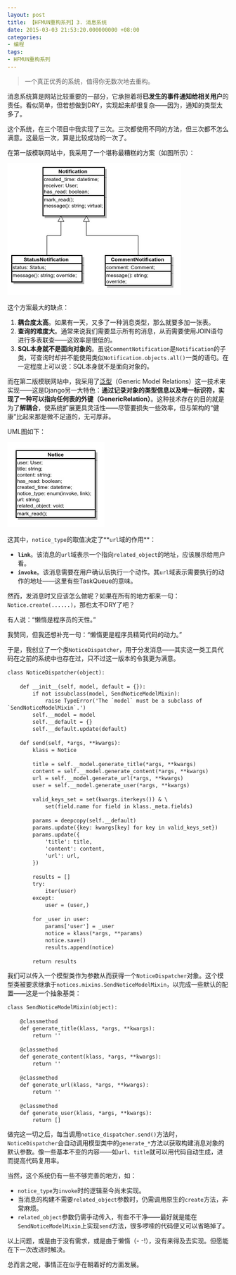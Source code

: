 ```yaml
---
layout: post
title: 【HFMUN重构系列】3. 消息系统
date: 2015-03-03 21:53:20.000000000 +08:00
categories:
- 编程
tags:
- HFMUN重构系列
---
```

> 一个真正优秀的系统，值得你无数次地去重构。

消息系统算是网站比较重要的一部分，它承担着将**已发生的事件通知给相关用户**的责任。看似简单，但若想做到DRY，实现起来却很复杂——因为，通知的类型太多了。

这个系统，在三个项目中我实现了三次。三次都使用不同的方法，但三次都不怎么满意。这最后一次，算是比较成功的一次了。

在第一版模联网站中，我采用了一个堪称最糟糕的方案（如图所示）：

![UML](/assets/wboard_notifications.jpg)

这个方案最大的缺点：

1.  **耦合度太高**。如果有一天，又多了一种消息类型，那么就要多加一张表。
2.  **查询的难度大**。通常来说我们需要显示所有的消息，从而需要使用JOIN语句进行多表联查——这效率是很低的。
3.  **SQL本身就不是面向对象的**。虽说`CommentNotification`是`Notification`的子类，可查询时却并不能使用类似`Notification.objects.all()`一类的语句。在一定程度上可以说：SQL本身就不是面向对象的。

而在第二版模联网站中，我采用了[泛型](https://docs.djangoproject.com/en/1.7/ref/contrib/contenttypes/)（Generic Model Relations）这一技术来实现——这是Django另一大特色：**通过记录对象的类型信息以及唯一标识符，实现了一种可以指向任何表的外键（GenericRelation）**。这种技术存在的目的就是为了**解耦合**，使系统扩展更具灵活性——尽管要损失一些效率，但与架构的“健康”比起来那是微不足道的，无可厚非。

UML图如下：

![UML](/assets/hfmun_notices.jpg)

这其中，`notice_type`的取值决定了**`url`域的作用**：

*   **`link`**。该消息的`url`域表示一个指向`related_object`的地址，应该展示给用户看。
*   **`invoke`**。该消息需要在用户确认后执行一个动作。其`url`域表示需要执行的动作的地址——这里有些TaskQueue的意味。

然而，发消息时又应该怎么做呢？如果在所有的地方都来一句：`Notice.create(......)`，那也太不DRY了吧？

有人说：“懒惰是程序员的天性。”

我赞同，但我还想补充一句：“懒惰更是程序员精简代码的动力。”

于是，我创立了一个类`NoticeDispatcher`，用于分发消息——其实这一类工具代码在之前的系统中也存在过，只不过这一版本的令我更为满意。

    class NoticeDispatcher(object):

        def __init__(self, model, default = {}):
            if not issubclass(model, SendNoticeModelMixin):
                raise TypeError('The `model` must be a subclass of  `SendNoticeModelMixin`.')
            self.__model = model
            self.__default = {}
            self.__default.update(default)

        def send(self, *args, **kwargs):
            klass = Notice

            title = self.__model.generate_title(*args, **kwargs) 
            content = self.__model.generate_content(*args, **kwargs) 
            url = self.__model.generate_url(*args, **kwargs)
            user = self.__model.generate_user(*args, **kwargs)

            valid_keys_set = set(kwargs.iterkeys()) & \
                set(field.name for field in klass._meta.fields)

            params = deepcopy(self.__default)
            params.update({key: kwargs[key] for key in valid_keys_set})
            params.update({
                'title': title,
                'content': content,
                'url': url,
            })

            results = []
            try:
                iter(user)
            except:
                user = (user,)

            for _user in user:
                params['user'] = _user
                notice = klass(*args, **params)
                notice.save()
                results.append(notice)

            return results

我们可以传入一个模型类作为参数从而获得一个`NoticeDispatcher`对象。这个模型类被要求继承于`notices.mixins.SendNoticeModelMixin`，以完成一些默认的配置——这是一个抽象基类：

    class SendNoticeModelMixin(object):

        @classmethod
        def generate_title(klass, *args, **kwargs):
            return ''

        @classmethod
        def generate_content(klass, *args, **kwargs):
            return ''

        @classmethod
        def generate_url(klass, *args, **kwargs):
            return ''

        @classmethod
        def generate_user(klass, *args, **kwargs):
            return []

做完这一切之后，每当调用`notice_dispatcher.send()`方法时，`NoticeDispatcher`会自动调用模型类中的`generate_*`方法以获取构建消息对象的默认参数。像一些基本不变的内容——如`url`、`title`就可以用代码自动生成，进而提高代码复用率。

当然，这个系统仍有一些不够完善的地方，如：

*   `notice_type`为`invoke`时的逻辑至今尚未实现。
*   当消息的构建不需要`related_object`参数时，仍需调用原生的`create`方法，非常麻烦。
*   `related_object`参数仍需手动传入，有些不干净——最好就是能在`SendNoticeModelMixin`上实现`send`方法，很多啰嗦的代码便又可以省略掉了。

以上问题，或是由于没有需求，或是由于懒惰（- -!），没有来得及去实现。但愿能在下一次改进时解决。

总而言之呢，事情正在似乎在朝着好的方面发展。